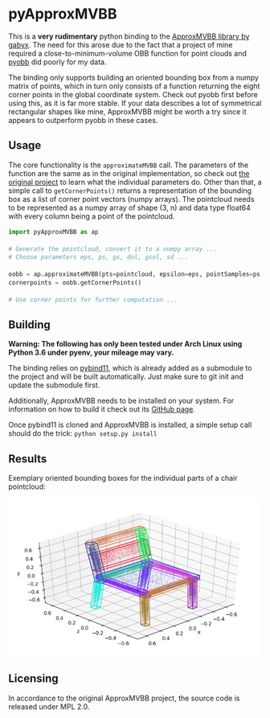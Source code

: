 # pyApproxMVBB

This is a **very rudimentary** python binding to the [ApproxMVBB library by gabyx](https://github.com/gabyx/ApproxMVBB). The need for this arose due to the fact that a project of mine required a close-to-minimum-volume OBB function for point clouds and [pyobb](https://github.com/pboechat/pyobb) did poorly for my data.

The binding only supports building an oriented bounding box from a numpy matrix of points, which in turn only consists of a function returning the eight corner points in the global coordinate system. Check out pyobb first before using this, as it is far more stable. If your data describes a lot of symmetrical rectangular shapes like mine, ApproxMVBB might be worth a try since it appears to outperform pyobb in these cases.

## Usage

The core functionality is the `approximateMVBB` call. The parameters of the function are the same as in the original implementation, so check out [the original project](https://github.com/gabyx/ApproxMVBB) to learn what the individual parameters do. Other than that, a simple call to `getCornerPoints()` returns a representation of the bounding box as a list of corner point vectors (numpy arrays). The pointcloud needs to be represented as a numpy array of shape (3, n) and data type float64 with every column being a point of the pointcloud.

```python
import pyApproxMVBB as ap

# Generate the pointcloud, convert it to a numpy array ...
# Choose parameters eps, ps, gs, dol, gsol, sd ...

oobb = ap.approximateMVBB(pts=pointcloud, epsilon=eps, pointSamples=ps, gridSize=gs, mvbbDiamOptLoops=dol, mvbbGridSearchOptLoops=gsol, seed=sd)
cornerpoints = oobb.getCornerPoints()

# Use corner points for further computation ...

```

## Building

**Warning: The following has only been tested under Arch Linux using Python 3.6 under pyenv, your mileage may vary.**

The binding relies on [pybind11](https://github.com/pybind/pybind11), which is already added as a submodule to the project and will be built automatically. Just make sure to git init and update the submodule first.

Additionally, ApproxMVBB needs to be installed on your system. For information on how to build it check out its [GitHub page](https://github.com/gabyx/ApproxMVBB).

Once pybind11 is cloned and ApproxMVBB is installed, a simple setup call should do the trick:
`python setup.py install`

## Results

Exemplary oriented bounding boxes for the individual parts of a chair pointcloud:

![example.png](https://github.com/Novare/pyApproxMVBB/blob/master/images/example.png)

## Licensing

In accordance to the original ApproxMVBB project, the source code is released under MPL 2.0.
